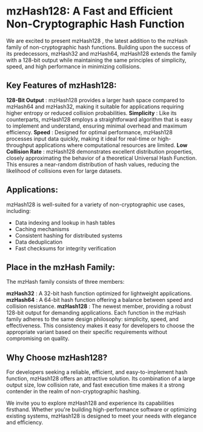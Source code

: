 
# mzHash128: A Fast and Efficient Non-Cryptographic Hash Function
We are excited to present mzHash128 , the latest addition to the mzHash family of non-cryptographic hash functions. Building upon the success of its predecessors, mzHash32 and mzHash64, mzHash128 extends the family with a 128-bit output while maintaining the same principles of simplicity, speed, and high performance in minimizing collisions.

## Key Features of mzHash128:
**128-Bit Output** : mzHash128 provides a larger hash space compared to mzHash64 and mzHash32, making it suitable for applications requiring higher entropy or reduced collision probabilities. 
**Simplicity** : Like its counterparts, mzHash128 employs a straightforward algorithm that is easy to implement and understand, ensuring minimal overhead and maximum efficiency. 
**Speed** : Designed for optimal performance, mzHash128 processes input data quickly, making it ideal for real-time or high-throughput applications where computational resources are limited. 
**Low Collision Rate** : mzHash128 demonstrates excellent distribution properties, closely approximating the behavior of a theoretical Universal Hash Function. This ensures a near-random distribution of hash values, reducing the likelihood of collisions even for large datasets. 

## Applications:
mzHash128 is well-suited for a variety of non-cryptographic use cases, including:

- Data indexing and lookup in hash tables
- Caching mechanisms
- Consistent hashing for distributed systems
- Data deduplication
- Fast checksums for integrity verification

## Place in the mzHash Family:
The mzHash family consists of three members:

**mzHash32** : A 32-bit hash function optimized for lightweight applications.
**mzHash64** : A 64-bit hash function offering a balance between speed and collision resistance.
**mzHash128** : The newest member, providing a robust 128-bit output for demanding applications.
Each function in the mzHash family adheres to the same design philosophy: simplicity, speed, and effectiveness. This consistency makes it easy for developers to choose the appropriate variant based on their specific requirements without compromising on quality.

## Why Choose mzHash128?
For developers seeking a reliable, efficient, and easy-to-implement hash function, mzHash128 offers an attractive solution. Its combination of a large output size, low collision rate, and fast execution time makes it a strong contender in the realm of non-cryptographic hashing.

We invite you to explore mzHash128 and experience its capabilities firsthand. Whether you're building high-performance software or optimizing existing systems, mzHash128 is designed to meet your needs with elegance and efficiency.
